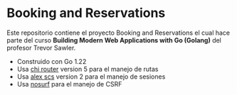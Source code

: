 # Booking and Reservations 

Este repositorio contiene el proyecto Booking and Reservations el cual hace parte del curso **Building Modern Web Applications with Go (Golang)** del profesor Trevor Sawler.

- Construido con Go 1.22
- Usa [chi router](github.com/go-chi/chi/v5) version 5 para el manejo de rutas
- Usa [alex scs](github.com/alexedwards/scs/v2) version 2 para el manejo de sesiones
- Usa [nosurf](github.com/justinas/nosurf) para el manejo de CSRF